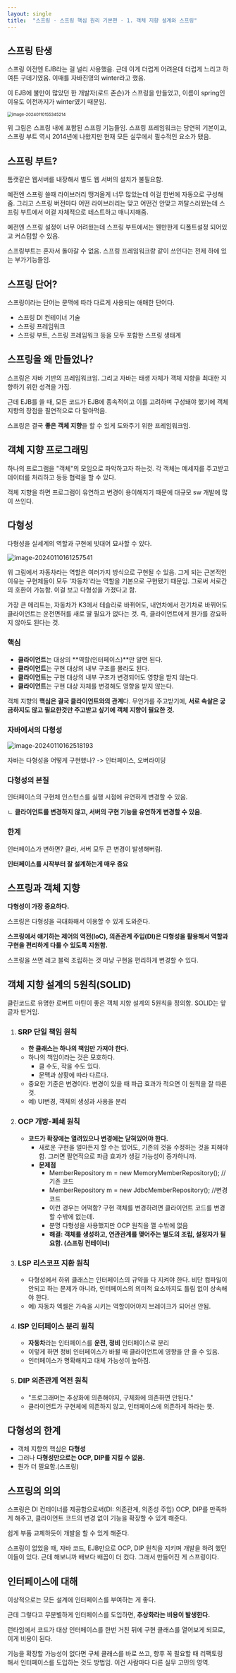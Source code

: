```yaml
---
layout: single
title:  "스프링 - 스프링 핵심 원리 기본편 - 1. 객체 지향 설계와 스프링"
---
```


## 스프링 탄생

스프링 이전엔 EJB라는 걸 널리 사용했음. 근데 이게 더럽게 어려운데 더럽게 느리고 하여튼 구데기였음. 이때를 자바진영의 winter라고 했음.

이 EJB에 불만이 많았던 한 개발자(로드 존슨)가 스프링을 만들었고, 이름이 spring인 이유도 이전까지가 winter였기 때문임.

<img src="../images/Untitled/image-20240110155345214.png" alt="image-20240110155345214" style="zoom: 67%;" />

위 그림은 스프링 내에 포함된 스프링 기능들임. 스프링 프레임워크는 당연히 기본이고, 스프링 부트 역시 2014년에 나왔지만 현재 모든 실무에서 필수적인 요소가 됐음.



## 스프링 부트?

톰캣같은 웹서버를 내장해서 별도 웹 서버의 설치가 불필요함.

예전엔 스프링 쓸때 라이브러리 땡겨올게 너무 많았는데 이걸 한번에 자동으로 구성해줌. 그리고 스프링 버전마다 어떤 라이브러리는 맞고 어떤건 안맞고 까탈스러웠는데 스프링 부트에서 이걸 자체적으로 테스트하고 매니지해줌.

예전엔 스프링 설정이 너무 어려웠는데 스프링 부트에서는 웬만한게 디폴트설정 되어있고 커스텀할 수 있음.

스프링부트는 혼자서 돌아갈 수 없음. 스프링 프레임워크랑 같이 쓰인다는 전제 하에 있는 부가기능들임.



## 스프링 단어?

스프링이라는 단어는 문맥에 따라 다르게 사용되는 애매한 단어다.

- 스프링 DI 컨테이너 기술
- 스프링 프레임워크
- 스프링 부트, 스프링 프레임워크 등을 모두 포함한 스프링 생태계



## 스프링을 왜 만들었나?

스프링은 자바 기반의 프레임워크임. 그리고 자바는 태생 자체가 객체 지향을 최대한 지향하기 위한 성격을 가짐.

근데 EJB를 쓸 때, 모든 코드가 EJB에 종속적이고 이를 고려하며 구성돼야 했기에 객체 지향의 장점을 필연적으로 다 말아먹음.

스프링은 결국 **좋은 객체 지향**을 할 수 있게 도와주기 위한 프레임워크임.



## 객체 지향 프로그래밍

하나의 프로그램을 "객체"의 모임으로 파악하고자 하는것. 각 객체는 메세지를 주고받고 데이터를 처리하고 등등 협력을 할 수 있다.

객체 지향을 하면 프로그램이 유연하고 변경이 용이해지기 때문에 대규모 sw 개발에 많이 쓰인다.



## 다형성

다형성을 실세계의 역할과 구현에 빗대어 묘사할 수 있다.

![image-20240110161257541](../images/Untitled/image-20240110161257541.png)

위 그림에서 자동차라는 역할은 여러가지 방식으로 구현될 수 있음. 그게 되는 근본적인 이유는 구현체들이 모두 '자동차'라는 역할을 기본으로 구현됐기 때문임. 그로써 서로간의 호환이 가능함. 이걸 보고 다형성을 가졌다고 함.

가장 큰 메리트는, 자동차가 K3에서 테슬라로 바뀌어도, 내연차에서 전기차로 바뀌어도 클라이언트는 운전면허를 새로 딸 필요가 없다는 것. 즉, 클라이언트에게 뭔가를 강요하지 않아도 된다는 것.

### 핵심

- **클라이언트**는 대상의 **역할(인터페이스)**만 알면 된다.
- **클라이언트**는 구현 대상의 내부 구조를 몰라도 된다.
- **클라이언트**는 구현 대상의 내부 구조가 변경되어도 영향을 받지 않는다.
- **클라이언트**는 구현 대상 자체를 변경해도 영향을 받지 않는다.

객체 지향의 **핵심은 결국 클라이언트와의 관계**다. 무언가를 주고받기에, **서로 속살은 궁금하지도 않고 필요한것만 주고받고 싶기에 객체 지향이 필요한 것.**



### 자바에서의 다형성

![image-20240110162518193](../images/2024-01-10-Spring-basic-1/image-20240110162518193.png)

자바는 다형성을 어떻게 구현했나? -> 인터페이스, 오버라이딩



### 다형성의 본질

인터페이스의 구현체 인스턴스를 실행 시점에 유연하게 변경할 수 있음.

ㄴ **클라이언트를 변경하지 않고, 서버의 구현 기능을 유연하게 변경할 수 있음.**



### 한계

인터페이스가 변하면? 클라, 서버 모두 큰 변경이 발생해버림.

**인터페이스를 시작부터 잘 설계하는게 매우 중요**



## 스프링과 객체 지향

**다형성이 가장 중요하다.**

스프링은 다형성을 극대화해서 이용할 수 있게 도와준다.

**스프링에서 얘기하는 제어의 역전(IoC), 의존관계 주입(DI)은 다형성을 활용해서 역할과 구현을 편리하게 다룰 수 있도록 지원함.**

스프링을 쓰면 레고 블럭 조립하는 것 마냥 구현을 편리하게 변경할 수 있다.



## 객체 지향 설계의 5원칙(SOLID)

클린코드로 유명한 로버트 마틴이 좋은 객체 지향 설계의 5원칙을 정의함. SOLID는 앞글자 딴거임.

1. ### SRP 단일 책임 원칙

   - **한 클래스는 하나의 책임만 가져야 한다.**
   - 하나의 책임이라는 것은 모호하다.
     - 클 수도, 작을 수도 있다.
     - 문맥과 상황에 따라 다르다.
   - 중요한 기준은 변경이다. 변경이 있을 때 파급 효과가 적으면 이 원칙을 잘 따른 것.
   - 예)  UI변경, 객체의 생성과 사용을 분리

2. ### **OCP 개방-폐쇄 원칙**

   - **코드가 확장에는 열려있으나 변경에는 닫혀있어야 한다.**
     - 새로운 구현을 얼마든지 할 수는 있어도, 기존의 것을 수정하는 것을 피해야 함. 그러면 필연적으로 파급 효과가 생길 가능성이 증가하니까.
     - **문제점**
       - MemberRepository m = new MemoryMemberRepository(); //기존 코드
       - MemberRepository m = new JdbcMemberRepository(); //변경 코드
       - 이런 경우는 어떡함? 구현 객체를 변경하려면 클라이언트 코드를 변경할 수밖에 없는데.
       - 분명 다형성을 사용했지만 OCP 원칙을 깰 수밖에 없음
       - **해결: 객체를 생성하고, 연관관계를 맺어주는 별도의 조립, 설정자가 필요함. (스프링 컨테이너)**

3. ### LSP 리스코프 지환 원칙

   - 다형성에서 하위 클래스는 인터페이스의 규약을 다 지켜야 한다. 비단 컴파일이 안되고 하는 문제가 아니라, 인터페이스의 의미적 요소까지도 틀림 없이 상속해야 한다.
   - 예) 자동차 엑셀은 가속을 시키는 역할이어야지 브레이크가 되어선 안됨.

4. ### ISP 인터페이스 분리 원칙

   - **자동차**라는 인터페이스를 **운전, 정비** 인터페이스로 분리
   - 이렇게 하면 정비 인터페이스가 바뀔 때 클라이언트에 영향을 안 줄 수 있음.
   - 인터페이스가 명확해지고 대체 가능성이 높아짐.

5. ### **DIP 의존관계 역전 원칙**

   - "프로그래머는 추상화에 의존해야지, 구체화에 의존하면 안된다."
   - 클라이언트가 구현체에 의존하지 않고, 인터페이스에 의존하게 하라는 뜻.



## 다형성의 한계

- 객체 지향의 핵심은 **다형성**
- 그러나 **다형성만으로는 OCP, DIP를 지킬 수 없음.**
- 뭔가 더 필요함.(스프링)



## 스프링의 의의

스프링은 DI 컨테이너를 제공함으로써(DI: 의존관계, 의존성 주입) OCP, DIP를 만족하게 해주고, 클라이언트 코드의 변경 없이 기능을 확장할 수 있게 해준다.

 쉽게 부품 교체하듯이 개발을 할 수 있게 해준다.

스프링이 없었을 때, 자바 코드, EJB만으로 OCP, DIP 원칙을 지키며 개발을 하려 했던 이들이 있다. 근데 해보니까 배보다 배꼽이 더 컸다. 그래서 만들어진 게 스프링이다.



## 인터페이스에 대해

이상적으로는 모든 설계에 인터페이스를 부여하는 게 좋다.

근데 그렇다고 무분별하게 인터페이스를 도입하면, **추상화라는 비용이 발생한다.**

런타임에서 코드가 대상 인터페이스를 한번 거친 뒤에 구현 클래스를 열어보게 되므로, 이게 비용이 된다.

기능을 확장할 가능성이 없다면 구체 클래스를 바로 쓰고, 향후 꼭 필요할 때 리팩토링 해서 인터페이스를 도입하는 것도 방법임. 이건 사람마다 다른 실무 고민의 영역.

